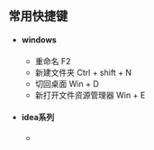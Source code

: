 ## 常用快捷键

- #### windows

  - 重命名												F2
  - 新建文件夹                                        Ctrl + shift + N
  - 切回桌面                                            Win + D    
  - 新打开文件资源管理器                     Win + E















- #### idea系列

  - 
